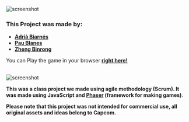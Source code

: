 ![screenshot](https://i.imgur.com/qwvLQRC.png)
### This Project was made by:
- [**Adrià Biarnés**](https://github.com/AdriaB-Enti "Adrià's GitHub page")
- [**Pau Blanes**](https://github.com/PauBlanes "Pau's GitHub page")
- [**Zheng Binrong**](https://github.com/binrongZheng "Zheng's GitHub page")

You can Play the game in your browser [**right here!**](https://binrongzheng.github.io/ghost-n-goblins/GAME)
## 

![screenshot](/gngGIF.gif)


**This was a class project we made using agile methodology (Scrum). It was made using JavaScript and [Phaser](https://phaser.io/) (framework for making games)**.

**Please note that this project was not intended for commercial use, all original assets and ideas belong to Capcom.**
